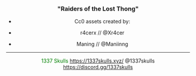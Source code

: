 <center>
<h3>"Raiders of the Lost Thong"</h3>

- Cc0 assets created by:

- r4cerx // @Xr4cer
- Maning // @Maniinng

---

<font color="green">1337 Skulls</font>
https://1337skulls.xyz/
@1337skulls
https://discord.gg/1337skulls
</center>
